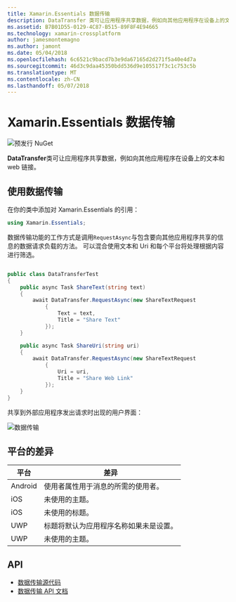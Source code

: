 ```yaml
---
title: Xamarin.Essentials 数据传输
description: DataTransfer 类可让应用程序共享数据，例如向其他应用程序在设备上的文本和 web 链接。
ms.assetid: B7B01D55-0129-4C87-B515-89F8F4E94665
ms.technology: xamarin-crossplatform
author: jamesmontemagno
ms.author: jamont
ms.date: 05/04/2018
ms.openlocfilehash: 6c6521c9bacd7b3e9da67165d2d271f5a40e4d7a
ms.sourcegitcommit: 46d3c9daa45350bdd536d9e105517f3c1c753c5b
ms.translationtype: MT
ms.contentlocale: zh-CN
ms.lasthandoff: 05/07/2018
---
```

# <a name="xamarinessentials-data-transfer"></a>Xamarin.Essentials 数据传输

![预发行 NuGet](~/media/shared/pre-release.png)

**DataTransfer**类可让应用程序共享数据，例如向其他应用程序在设备上的文本和 web 链接。

## <a name="using-data-transfer"></a>使用数据传输

在你的类中添加对 Xamarin.Essentials 的引用：

```csharp
using Xamarin.Essentials;
```

数据传输功能的工作方式是调用`RequestAsync`与包含要向其他应用程序共享的信息的数据请求负载的方法。 可以混合使用文本和 Uri 和每个平台将处理根据内容进行筛选。

```csharp

public class DataTransferTest
{
    public async Task ShareText(string text)
    {
        await DataTransfer.RequestAsync(new ShareTextRequest
            {
                Text = text,
                Title = "Share Text"
            });
    }

    public async Task ShareUri(string uri)
    {
        await DataTransfer.RequestAsync(new ShareTextRequest
            {
                Uri = uri,
                Title = "Share Web Link"
            });
    }
}
```

共享到外部应用程序发出请求时出现的用户界面：

![数据传输](data-transfer-images/data-transfer.png)

## <a name="platform-differences"></a>平台的差异

| 平台 | 差异 |
| --- | --- |
| Android | 使用者属性用于消息的所需的使用者。 |
| iOS | 未使用的主题。 |
| iOS | 未使用的标题。 |
| UWP | 标题将默认为应用程序名称如果未是设置。 |
| UWP | 未使用的主题。 |

## <a name="api"></a>API

- [数据传输源代码](https://github.com/xamarin/Essentials/tree/master/Essentials/DataTransfer)
- [数据传输 API 文档](xref:Xamarin.Essentials.DataTransfer)
